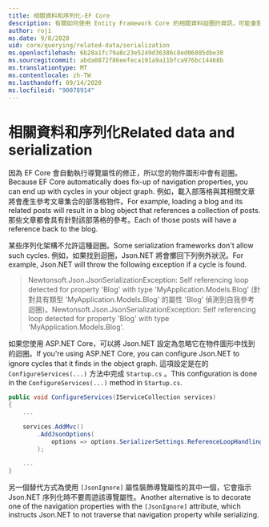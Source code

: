 ```yaml
---
title: 相關資料和序列化-EF Core
description: 有關如何使用 Entity Framework Core 的相關資料迴圈的資訊，可能會影響序列化架構
author: roji
ms.date: 9/8/2020
uid: core/querying/related-data/serialization
ms.openlocfilehash: 6b28a1fc79a8c23e5249d36386c8ed06805dbe30
ms.sourcegitcommit: abda0872f86eefeca191a9a11bfca976bc14468b
ms.translationtype: MT
ms.contentlocale: zh-TW
ms.lasthandoff: 09/14/2020
ms.locfileid: "90078914"
---
```

# <a name="related-data-and-serialization"></a><span data-ttu-id="b1fc5-103">相關資料和序列化</span><span class="sxs-lookup"><span data-stu-id="b1fc5-103">Related data and serialization</span></span>

<span data-ttu-id="b1fc5-104">因為 EF Core 會自動執行導覽屬性的修正，所以您的物件圖形中會有迴圈。</span><span class="sxs-lookup"><span data-stu-id="b1fc5-104">Because EF Core automatically does fix-up of navigation properties, you can end up with cycles in your object graph.</span></span> <span data-ttu-id="b1fc5-105">例如，載入部落格與其相關文章將會產生參考文章集合的部落格物件。</span><span class="sxs-lookup"><span data-stu-id="b1fc5-105">For example, loading a blog and its related posts will result in a blog object that references a collection of posts.</span></span> <span data-ttu-id="b1fc5-106">那些文章都會具有針對該部落格的參考。</span><span class="sxs-lookup"><span data-stu-id="b1fc5-106">Each of those posts will have a reference back to the blog.</span></span>

<span data-ttu-id="b1fc5-107">某些序列化架構不允許這種迴圈。</span><span class="sxs-lookup"><span data-stu-id="b1fc5-107">Some serialization frameworks don't allow such cycles.</span></span> <span data-ttu-id="b1fc5-108">例如，如果找到迴圈，Json.NET 將會擲回下列例外狀況。</span><span class="sxs-lookup"><span data-stu-id="b1fc5-108">For example, Json.NET will throw the following exception if a cycle is found.</span></span>

> <span data-ttu-id="b1fc5-109">Newtonsoft.Json.JsonSerializationException: Self referencing loop detected for property 'Blog' with type 'MyApplication.Models.Blog' (針對具有類型 'MyApplication.Models.Blog' 的屬性 'Blog' 偵測到自我參考迴圈)。</span><span class="sxs-lookup"><span data-stu-id="b1fc5-109">Newtonsoft.Json.JsonSerializationException: Self referencing loop detected for property 'Blog' with type 'MyApplication.Models.Blog'.</span></span>

<span data-ttu-id="b1fc5-110">如果您使用 ASP.NET Core，可以將 Json.NET 設定為忽略它在物件圖形中找到的迴圈。</span><span class="sxs-lookup"><span data-stu-id="b1fc5-110">If you're using ASP.NET Core, you can configure Json.NET to ignore cycles that it finds in the object graph.</span></span> <span data-ttu-id="b1fc5-111">這項設定是在的 `ConfigureServices(...)` 方法中完成 `Startup.cs` 。</span><span class="sxs-lookup"><span data-stu-id="b1fc5-111">This configuration is done in the `ConfigureServices(...)` method in `Startup.cs`.</span></span>

```csharp
public void ConfigureServices(IServiceCollection services)
{
    ...

    services.AddMvc()
        .AddJsonOptions(
            options => options.SerializerSettings.ReferenceLoopHandling = Newtonsoft.Json.ReferenceLoopHandling.Ignore
        );

    ...
}
```

<span data-ttu-id="b1fc5-112">另一個替代方式為使用 `[JsonIgnore]` 屬性裝飾導覽屬性的其中一個，它會指示 Json.NET 序列化時不要周遊該導覽屬性。</span><span class="sxs-lookup"><span data-stu-id="b1fc5-112">Another alternative is to decorate one of the navigation properties with the `[JsonIgnore]` attribute, which instructs Json.NET to not traverse that navigation property while serializing.</span></span>

